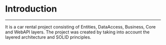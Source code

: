 # **Introduction**
---
It is a car rental project consisting of Entities, DataAccess, Business, Core and WebAPI layers. The project was created by taking into account the layered architecture and SOLID principles.



